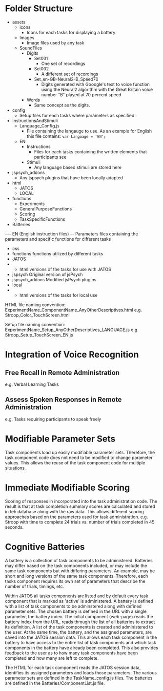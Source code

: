 # Folder Structure
* assets 
	* icons
		* Icons for each tasks for displaying a battery
	* Images
		* Image files used by any task
	* SoundFiles
		* Digits
			* Set001
				* One set of recordings
			* Set002
				* A different set of recordings
			* Set_en-GB-Neural2-B_Speed70
				* Digits generated with Gooogle's text to voice function using the Neural2 algorithm with the Great Britain voice number "B" played at 70 percent speed  
		* Words
			* Same concept as the digits.
* config
	* Setup files for each tasks where parameters as specified
* InstructionsAndStimuli
	* Language_Config.js
		* File containing the langauge to use. As an example for English this file contains: `var Language = 'EN';`
	* EN
		* Instructions
			* Files for each tasks containing the written elements that participants see
		* Stimuli
			* Any language based stimuli are stored here
* jspsych_addons
	* Any jspsych plugins that have been locally adapted
* html
	* JATOS
	* LOCAL
* functions
	* Experiments
	* GeneralPurposeFunctions
	* Scoring
	* TaskSpecificFunctions
* Batteries

--- EN (English instruction files)
-- Parameters
files containing the parameters and specific functions for different tasks
- css
- functions
functions utilized by different tasks
- JATOS
- - html versions of the tasks for use with JATOS
- jspsych
Original version of jsPsych
- jspsych_addons
Modified jsPsych plugins
- local
- - html versions of the tasks for local use

HTML file naming convention:
ExperimentName_ComponentName_AnyOtherDescriptives.html
e.g. Stroop_Color_TouchScreen.html

Setup file naming convention:
ExperimentName_Setup_AnyOtherDescriptives_LANGUAGE.js
e.g. Stroop_Setup_TouchScreen_EN.js


# Integration of Voice Recognition 
## Free Recall in Remote Administration
e.g. Verbal Learning Tasks

## Assess Spoken Responses in Remote Administration 
e.g. Tasks requiring participants to speak freely

# Modifiable Parameter Sets
Task components load up easily modifiable parameter sets. Therefore, the task component code does not need to be modified to change parameter values. 
This allows the reuse of the task component code for multiple situations.

# Immediate Modifiable Scoring
Scoring of responses in incorporated into the task administration code. The result is that at task completion summary scores are calculated and stored in teh database along with the raw data. This allows different scoring approaches based on the parameters used for task administration.
e.g. Stroop with time to complete 24 trials vs. number of trials completed in 45 seconds.

# Cognitive Batteries
A battery is a collection of task components to be administered. Batteries may differ based on the task components included, or may include the same task components but with differing parameters. An example, may be short and long versions of the same task components. Therefore, each tasks component requires its own set of parameters that describe the number of trials, timings, etc. 

Within JATOS all tasks components are listed and by default every task component that is marked as 'active' is administered. A battery is defined with a list of task components to be adminstered along with defined parameter sets. The chosen battery is defined in the URL with a single parameter, the battery index. The initial component (web-page) reads the battery index from the URL, reads through the list of all batteries to extract its definition. A list of the task components is created and administered to the user.  At the same time, the battery, and the assigned parameters, are saved into the JATOS session data. This allows each task component in the battery to have access to the entire list of task components and which task components in the battery have already been completed. This also provides feedback to the user as to how many task components have been completed and how many are left to complete.

The HTML for each task component reads the JATOS session data, identifies its assigned parameters and loads those parameters. The various parameter sets are defined in the TaskName_config.js files. The batteries are defined in the Batteries/ComponentList.js file.

